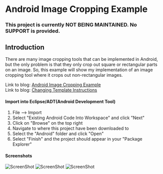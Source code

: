 Android Image Cropping Example
==============================

### This project is currently NOT BEING MAINTAINED. No SUPPORT is provided.

Introduction
------------
There are many image cropping tools that can be implemented in Android, but the only problem is that they only crop out square or rectangular parts on an image. So, this example will show my implementation of an image cropping tool where it crops out non-rectangular images.

Link to blog: [Android Image Cropping Example](http://choiboijames.blogspot.ca/2013/07/android-image-cropping-example.html)  
Link to blog: [Changing Template Instructions](http://choiboijames.blogspot.ca/2014/09/android-image-cropping-changing.html)  

#### Import into Eclipse/ADT(Android Development Tool)
 1. File --> Import
 2. Select "Existing Android Code Into Workspace" and click "Next"
 3. Click on "Browse" on the top right
 4. Navigate to where this project have been downloaded to
 5. Select the "Android" folder and click "Open"
 6. Select "Finish" and the project should appear in your "Package Explorer"

#### Screenshots
![ScreenShot](https://raw.github.com/choiboi/android-cropping-example/master/others/Screenshot1.png)
![ScreenShot](https://raw.github.com/choiboi/android-cropping-example/master/others/Screenshot2.png)
![ScreenShot](https://raw.github.com/choiboi/android-cropping-example/master/others/Screenshot3.png)
